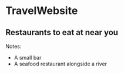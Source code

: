 # TravelWebsite
<html>
<body>

<h2> Restaurants to eat at near you </h2>
Notes:
<ul>
<li>A small bar</li>
<li>A seafood restaurant alongside a river</li>
  
</ul>

  
</body>
</html>
